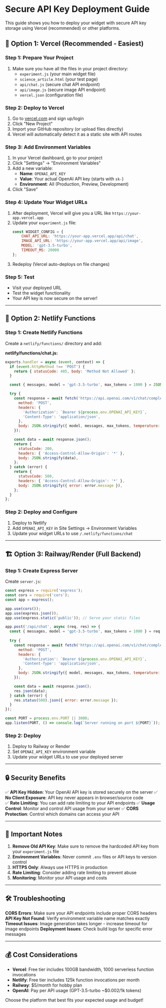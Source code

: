 # Secure API Key Deployment Guide

This guide shows you how to deploy your widget with secure API key storage using Vercel (recommended) or other platforms.

## 🚀 Option 1: Vercel (Recommended - Easiest)

### Step 1: Prepare Your Project
1. Make sure you have all the files in your project directory:
   - `experiment.js` (your main widget file)
   - `science_article.html` (your test page)
   - `api/chat.js` (secure chat API endpoint)
   - `api/image.js` (secure image API endpoint)
   - `vercel.json` (configuration file)

### Step 2: Deploy to Vercel
1. Go to [vercel.com](https://vercel.com) and sign up/login
2. Click "New Project"
3. Import your GitHub repository (or upload files directly)
4. Vercel will automatically detect it as a static site with API routes

### Step 3: Add Environment Variables
1. In your Vercel dashboard, go to your project
2. Click "Settings" → "Environment Variables"
3. Add a new variable:
   - **Name**: `OPENAI_API_KEY`
   - **Value**: Your actual OpenAI API key (starts with `sk-`)
   - **Environment**: All (Production, Preview, Development)
4. Click "Save"

### Step 4: Update Your Widget URLs
1. After deployment, Vercel will give you a URL like `https://your-app.vercel.app`
2. Update your `experiment.js` file:
   ```javascript
   const WIDGET_CONFIG = {
       CHAT_API_URL: 'https://your-app.vercel.app/api/chat',
       IMAGE_API_URL: 'https://your-app.vercel.app/api/image',
       MODEL: 'gpt-3.5-turbo',
       TIMEOUT_MS: 20000
   };
   ```
3. Redeploy (Vercel auto-deploys on file changes)

### Step 5: Test
- Visit your deployed URL
- Test the widget functionality
- Your API key is now secure on the server!

---

## 🔧 Option 2: Netlify Functions

### Step 1: Create Netlify Functions
Create a `netlify/functions/` directory and add:

**netlify/functions/chat.js:**
```javascript
exports.handler = async (event, context) => {
  if (event.httpMethod !== 'POST') {
    return { statusCode: 405, body: 'Method Not Allowed' };
  }

  const { messages, model = 'gpt-3.5-turbo', max_tokens = 1000 } = JSON.parse(event.body);

  try {
    const response = await fetch('https://api.openai.com/v1/chat/completions', {
      method: 'POST',
      headers: {
        'Authorization': `Bearer ${process.env.OPENAI_API_KEY}`,
        'Content-Type': 'application/json',
      },
      body: JSON.stringify({ model, messages, max_tokens, temperature: 0.7 }),
    });

    const data = await response.json();
    return {
      statusCode: 200,
      headers: { 'Access-Control-Allow-Origin': '*' },
      body: JSON.stringify(data),
    };
  } catch (error) {
    return {
      statusCode: 500,
      headers: { 'Access-Control-Allow-Origin': '*' },
      body: JSON.stringify({ error: error.message }),
    };
  }
};
```

### Step 2: Deploy and Configure
1. Deploy to Netlify
2. Add `OPENAI_API_KEY` in Site Settings → Environment Variables
3. Update your widget URLs to use `/.netlify/functions/chat`

---

## 🏗️ Option 3: Railway/Render (Full Backend)

### Step 1: Create Express Server
Create `server.js`:
```javascript
const express = require('express');
const cors = require('cors');
const app = express();

app.use(cors());
app.use(express.json());
app.use(express.static('public')); // Serve your static files

app.post('/api/chat', async (req, res) => {
  const { messages, model = 'gpt-3.5-turbo', max_tokens = 1000 } = req.body;
  
  try {
    const response = await fetch('https://api.openai.com/v1/chat/completions', {
      method: 'POST',
      headers: {
        'Authorization': `Bearer ${process.env.OPENAI_API_KEY}`,
        'Content-Type': 'application/json',
      },
      body: JSON.stringify({ model, messages, max_tokens, temperature: 0.7 }),
    });

    const data = await response.json();
    res.json(data);
  } catch (error) {
    res.status(500).json({ error: error.message });
  }
});

const PORT = process.env.PORT || 3000;
app.listen(PORT, () => console.log(`Server running on port ${PORT}`));
```

### Step 2: Deploy
1. Deploy to Railway or Render
2. Set `OPENAI_API_KEY` environment variable
3. Update your widget URLs to use your deployed server

---

## 🔒 Security Benefits

✅ **API Key Hidden**: Your OpenAI API key is stored securely on the server
✅ **No Client Exposure**: API key never appears in browser/source code  
✅ **Rate Limiting**: You can add rate limiting to your API endpoints
✅ **Usage Control**: Monitor and control API usage from your server
✅ **CORS Protection**: Control which domains can access your API

---

## 🚨 Important Notes

1. **Remove Old API Key**: Make sure to remove the hardcoded API key from your `experiment.js` file
2. **Environment Variables**: Never commit `.env` files or API keys to version control
3. **HTTPS Only**: Always use HTTPS in production
4. **Rate Limiting**: Consider adding rate limiting to prevent abuse
5. **Monitoring**: Monitor your API usage and costs

---

## 🛠️ Troubleshooting

**CORS Errors**: Make sure your API endpoints include proper CORS headers
**API Key Not Found**: Verify environment variable name matches exactly
**Timeout Issues**: Image generation takes longer - increase timeout for image endpoints
**Deployment Issues**: Check build logs for specific error messages

---

## 💰 Cost Considerations

- **Vercel**: Free tier includes 100GB bandwidth, 1000 serverless function invocations
- **Netlify**: Free tier includes 125k function invocations per month  
- **Railway**: $5/month for hobby plan
- **OpenAI**: Pay per API usage (GPT-3.5-turbo ~$0.002/1k tokens)

Choose the platform that best fits your expected usage and budget! 